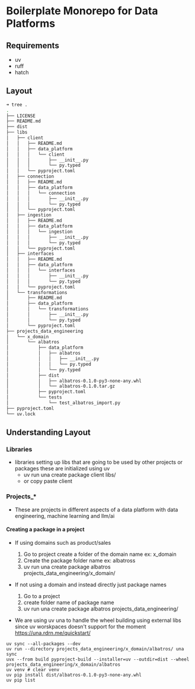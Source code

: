 # Boilerplate Monorepo for Data Platforms

## Requirements
- uv
- ruff
- hatch

## Layout
``` bash
➜ tree .
.
├── LICENSE
├── README.md
├── dist
├── libs
│   ├── client
│   │   ├── README.md
│   │   ├── data_platform
│   │   │   └── client
│   │   │       ├── __init__.py
│   │   │       └── py.typed
│   │   └── pyproject.toml
│   ├── connection
│   │   ├── README.md
│   │   ├── data_platform
│   │   │   └── connection
│   │   │       ├── __init__.py
│   │   │       └── py.typed
│   │   └── pyproject.toml
│   ├── ingestion
│   │   ├── README.md
│   │   ├── data_platform
│   │   │   └── ingestion
│   │   │       ├── __init__.py
│   │   │       └── py.typed
│   │   └── pyproject.toml
│   ├── interfaces
│   │   ├── README.md
│   │   ├── data_platform
│   │   │   └── interfaces
│   │   │       ├── __init__.py
│   │   │       └── py.typed
│   │   └── pyproject.toml
│   └── transformations
│       ├── README.md
│       ├── data_platform
│       │   └── transformations
│       │       ├── __init__.py
│       │       └── py.typed
│       └── pyproject.toml
├── projects_data_engineering
│   └── x_domain
│       └── albatros
│           ├── data_platform
│           │   ├── albatros
│           │   │   ├── __init__.py
│           │   │   └── py.typed
│           │   └── py.typed
│           ├── dist
│           │   ├── albatros-0.1.0-py3-none-any.whl
│           │   └── albatros-0.1.0.tar.gz
│           ├── pyproject.toml
│           └── tests
│               └── test_albatros_import.py
├── pyproject.toml
└── uv.lock
```
## Understanding Layout

### Libraries

* libraries setting up libs that are going to be used by other projects or packages these are initialized using uv
    - uv run una create package client libs/
    - or copy paste client

### Projects_*

* These are projects in different aspects of a data platform with data engineering, machine learning and llm/ai

#### Creating a package in a project

* If using domains such as product/sales
    1. Go to project create a folder of the domain name ex: x_domain
    2. Create the package folder name ex: albatross
    3. uv run una create package albatros projects_data_engineering/x_domain/

* If not using a domain and instead directly just package names
    1. Go to a project
    2. create folder name of package name
    3. uv run una create package albatros projects_data_engineering/

* We are using uv una to handle the wheel building using external libs since uv worskpaces doesn't support for the moment
https://una.rdrn.me/quickstart/


```
uv sync --all-packages --dev
uv run --directory projects_data_engineering/x_domain/albatros/ una sync
uvx --from build pyproject-build --installer=uv --outdir=dist --wheel projects_data_engineering/x_domain/albatros
uv venv # clear venv
uv pip install dist/albatros-0.1.0-py3-none-any.whl
uv pip list
```